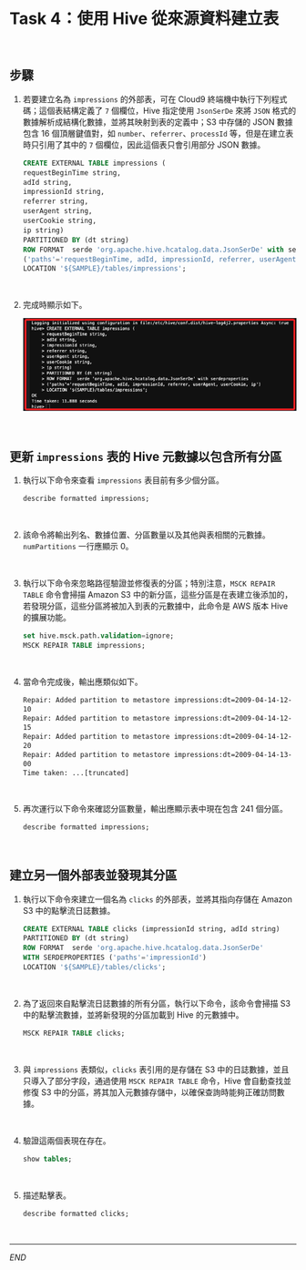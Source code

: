 # Task 4：使用 Hive 從來源資料建立表

<br>

## 步驟

1. 若要建立名為 `impressions` 的外部表，可在 Cloud9 終端機中執行下列程式碼；這個表結構定義了 `7` 個欄位，Hive 指定使用 `JsonSerDe` 來將 `JSON` 格式的數據解析成結構化數據，並將其映射到表的定義中；S3 中存儲的 JSON 數據包含 16 個頂層鍵值對，如 `number`、`referrer`、`processId` 等，但是在建立表時只引用了其中的 `7` 個欄位，因此這個表只會引用部分 JSON 數據。

    ```sql
    CREATE EXTERNAL TABLE impressions (
    requestBeginTime string,
    adId string,
    impressionId string,
    referrer string,
    userAgent string,
    userCookie string,
    ip string)
    PARTITIONED BY (dt string)
    ROW FORMAT  serde 'org.apache.hive.hcatalog.data.JsonSerDe' with serdeproperties
    ('paths'='requestBeginTime, adId, impressionId, referrer, userAgent, userCookie, ip')
    LOCATION '${SAMPLE}/tables/impressions';
    ```

<br>

2. 完成時顯示如下。

    ![](images/img_42.png)

<br>

## 更新 `impressions` 表的 Hive 元數據以包含所有分區

1. 執行以下命令來查看 `impressions` 表目前有多少個分區。

    ```sql
    describe formatted impressions;
    ```

<br>

2. 該命令將輸出列名、數據位置、分區數量以及其他與表相關的元數據。`numPartitions` 一行應顯示 0。

<br>

3. 執行以下命令來忽略路徑驗證並修復表的分區；特別注意，`MSCK REPAIR TABLE` 命令會掃描 Amazon S3 中的新分區，這些分區是在表建立後添加的，若發現分區，這些分區將被加入到表的元數據中，此命令是 AWS 版本 Hive 的擴展功能。

    ```sql
    set hive.msck.path.validation=ignore;
    MSCK REPAIR TABLE impressions;
    ```

<br>

4. 當命令完成後，輸出應類似如下。

    ```
    Repair: Added partition to metastore impressions:dt=2009-04-14-12-10
    Repair: Added partition to metastore impressions:dt=2009-04-14-12-15
    Repair: Added partition to metastore impressions:dt=2009-04-14-12-20
    Repair: Added partition to metastore impressions:dt=2009-04-14-13-00
    Time taken: ...[truncated]
    ```

<br>

5. 再次運行以下命令來確認分區數量，輸出應顯示表中現在包含 241 個分區。

    ```sql
    describe formatted impressions;
    ```

<br>

## 建立另一個外部表並發現其分區

1. 執行以下命令來建立一個名為 `clicks` 的外部表，並將其指向存儲在 Amazon S3 中的點擊流日誌數據。

    ```sql
    CREATE EXTERNAL TABLE clicks (impressionId string, adId string)
    PARTITIONED BY (dt string)
    ROW FORMAT  serde 'org.apache.hive.hcatalog.data.JsonSerDe'
    WITH SERDEPROPERTIES ('paths'='impressionId')
    LOCATION '${SAMPLE}/tables/clicks';
    ```

<br>

2. 為了返回來自點擊流日誌數據的所有分區，執行以下命令，該命令會掃描 S3 中的點擊流數據，並將新發現的分區加載到 Hive 的元數據中。

    ```sql
    MSCK REPAIR TABLE clicks;
    ```

<br>

3. 與 `impressions` 表類似，`clicks` 表引用的是存儲在 S3 中的日誌數據，並且只導入了部分字段，通過使用 `MSCK REPAIR TABLE` 命令，Hive 會自動查找並修復 S3 中的分區，將其加入元數據存儲中，以確保查詢時能夠正確訪問數據。

<br>

4. 驗證這兩個表現在存在。

    ```sql
    show tables;
    ```

<br>

5. 描述點擊表。

    ```sql
    describe formatted clicks;
    ```

<br>

___

_END_